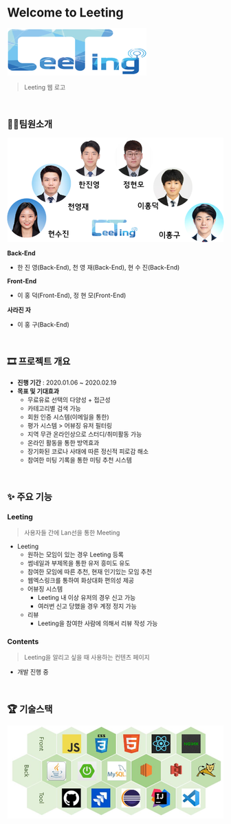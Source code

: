 # Welcome to Leeting

![pclogo](image/Readme/pclogo.png)

>Leeting 웹 로고

<br>

## 👩‍💻팀원소개

![Crews](image/Readme/Crews.png)

**Back-End**

- 한 진 영(Back-End), 천 영 재(Back-End), 현 수 진(Back-End)

**Front-End**

- 이 홍 덕(Front-End), 정 현 모(Front-End)

**사라진 자**

- 이 홍 구(Back-End)

<br>

## 🎞 프로젝트 개요

- **진행 기간** : 2020.01.06 ~ 2020.02.19
- **목표 및 기대효과**
  - 무료유료 선택의 다양성 + 접근성
  - 카테고리별 검색 가능
  - 회원 인증 시스템(이메일을 통한)
  - 평가 시스템 > 어뷰징 유저 필터링
  - 지역 무관 온라인상으로 스터디/취미활동 가능
  - 온라인 활동을 통한 방역효과
  - 장기화된 코로나 사태에 따른 정신적 피로감 해소
  - 참여한 미팅 기록을 통한 미팅 추천 시스템

<br>

## ✨ 주요 기능

### Leeting

> 사용자들 간에 Lan선을 통한 Meeting

- Leeting
  - 원하는 모임이 있는 경우 Leeting 등록
  - 썸네일과 부제목을 통한 유저 흥미도 유도
  -  참여한 모임에 따른 추천, 현재 인기있는 모임 추천
  -  웹엑스링크를 통하여 화상대화 편의성 제공
  - 어뷰징 시스템
    - Leeting 내 이상 유저의 경우 신고 가능
    - 여러번 신고 당했을 경우 계정 정지 가능
  - 리뷰
    - Leeting을 참여한 사람에 의해서 리뷰 작성 가능

### Contents

> Leeting을 알리고 싶을 때 사용하는 컨텐츠 페이지

- 개발 진행 중

<br>

## 🏆 기술스택
![tech](image/Readme/tech.JPG)
